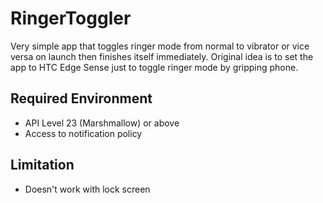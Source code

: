 # RingerToggler

Very simple app that toggles ringer mode from normal to vibrator or vice versa
on launch then finishes itself immediately. Original idea is to set the app to
HTC Edge Sense just to toggle ringer mode by gripping phone.


## Required Environment

* API Level 23 (Marshmallow) or above
* Access to notification policy


## Limitation

* Doesn't work with lock screen
